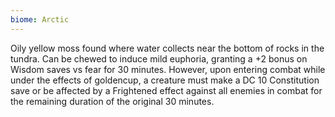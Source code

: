 ```yaml
---
biome: Arctic
---
```

Oily yellow moss found where water collects near the bottom of rocks in the tundra. Can be chewed to induce mild euphoria, granting a +2 bonus on Wisdom saves vs fear for 30 minutes. However, upon entering combat while under the effects of goldencup, a creature must make a DC 10 Constitution save or be affected by a Frightened effect against all enemies in combat for the remaining duration of the original 30 minutes. 

